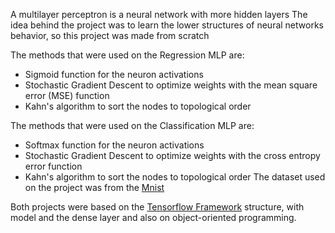 A multilayer perceptron is a neural network with more hidden layers
The idea behind the project was to learn the lower structures of neural networks behavior, so this project was made from scratch

The methods that were used on the Regression MLP are:
 - Sigmoid function for the neuron activations 
 - Stochastic Gradient Descent to optimize weights with the mean square error (MSE) function
 - Kahn's algorithm to sort the nodes to topological order

The methods that were used on the Classification MLP are:
 - Softmax function for the neuron activations 
 - Stochastic Gradient Descent to optimize weights with the cross entropy error function
 - Kahn's algorithm to sort the nodes to topological order
The dataset used on the project was from the [Mnist](http://yann.lecun.com/exdb/mnist/)

Both projects were based on the [Tensorflow Framework](https://www.tensorflow.org/) structure, with model and the dense layer and also on object-oriented programming.
